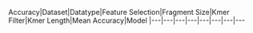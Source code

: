 Accuracy|Dataset|Datatype|Feature Selection|Fragment Size|Kmer Filter|Kmer Length|Mean Accuracy|Model
|---|---|---|---|---|---|---|---
